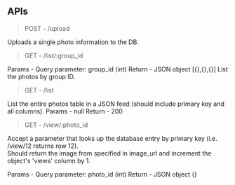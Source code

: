 ## APIs


> POST - /upload

Uploads a single photo information to the DB.

> GET - /list/:group_id

Params - Query parameter: group_id (int)
Return - JSON object [{},{},{}]
List the photos by group ID.


> GET - /list

List  the entire  photos  table in  a JSON  feed  (should include primary key and all columns).
Params - null
Return - 200

> GET - /view/:photo_id

Accept  a parameter that  looks up  the database  entry by  primary key (i.e. /view/12  returns row 12).  
Should  return  the image from  specified in  image_url and increment the object's  'views'  column  by  1.

Params - Query parameter: photo_id (int)
Return - JSON object {}
